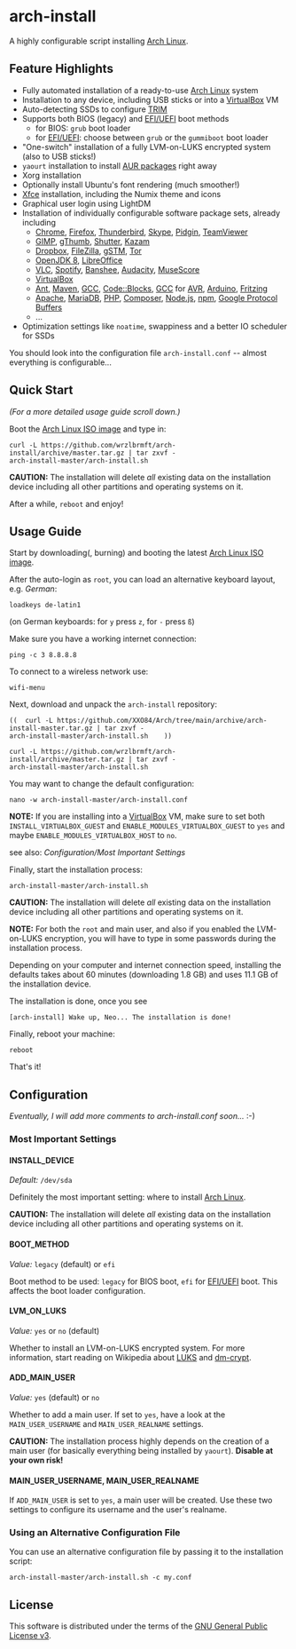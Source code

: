 # arch-install

A highly configurable script installing
[Arch Linux](https://www.archlinux.org/).

## Feature Highlights

* Fully automated installation of a ready-to-use [Arch Linux](https://www.archlinux.org/) system
* Installation to any device, including USB sticks or into a [VirtualBox](https://www.virtualbox.org/) VM
* Auto-detecting SSDs to configure [TRIM](http://en.wikipedia.org/wiki/Trim_(computing))
* Supports both BIOS (legacy) and [EFI/UEFI](http://en.wikipedia.org/wiki/Unified_Extensible_Firmware_Interface) boot methods
  * for BIOS: `grub` boot loader
  * for [EFI/UEFI](http://en.wikipedia.org/wiki/Unified_Extensible_Firmware_Interface): choose between `grub` or the `gummiboot` boot loader
* "One-switch" installation of a fully LVM-on-LUKS encrypted system (also to USB sticks!)
* `yaourt` installation to install [AUR packages](https://aur.archlinux.org/) right away
* Xorg installation
* Optionally install Ubuntu's font rendering (much smoother!)
* [Xfce](http://www.xfce.org/) installation, including the Numix theme and icons
* Graphical user login using LightDM
* Installation of individually configurable software package sets, already
including
  * [Chrome](https://www.google.de/chrome/browser/desktop/), [Firefox](https://www.mozilla.org/firefox/), [Thunderbird](https://www.mozilla.org/thunderbird/), [Skype](http://www.skype.com/), [Pidgin](https://www.pidgin.im/), [TeamViewer](https://www.teamviewer.com/)
  * [GIMP](http://www.gimp.org/), [gThumb](https://wiki.gnome.org/Apps/gthumb), [Shutter](http://shutter-project.org/), [Kazam](https://launchpad.net/kazam)
  * [Dropbox](https://www.dropbox.com/), [FileZilla](https://filezilla-project.org/), [gSTM](http://sourceforge.net/projects/gstm/), [Tor](https://www.torproject.org/)
  * [OpenJDK 8](http://openjdk.java.net/), [LibreOffice](https://www.libreoffice.org)
  * [VLC](http://www.videolan.org/), [Spotify](https://www.spotify.com/), [Banshee](http://banshee.fm/), [Audacity](http://web.audacityteam.org/), [MuseScore](https://musescore.org/)
  * [VirtualBox](https://www.virtualbox.org/)
  * [Ant](http://ant.apache.org/), [Maven](https://maven.apache.org/), [GCC](https://gcc.gnu.org/), [Code::Blocks](http://www.codeblocks.org/), [GCC](https://gcc.gnu.org/) for [AVR](http://www.atmel.com/products/microcontrollers/avr/), [Arduino](https://www.arduino.cc/en/Main/Software), [Fritzing](http://fritzing.org/)
  * [Apache](http://httpd.apache.org/), [MariaDB](https://mariadb.org/), [PHP](http://php.net/), [Composer](https://getcomposer.org/), [Node.js](https://nodejs.org/), [npm](https://www.npmjs.com/), [Google Protocol Buffers](https://developers.google.com/protocol-buffers/)
  * ...
* Optimization settings like `noatime`, swappiness and a better IO scheduler for SSDs

You should look into the configuration file `arch-install.conf` -- almost
everything is configurable...

## Quick Start

*(For a more detailed usage guide scroll down.)*

Boot the [Arch Linux ISO image](https://www.archlinux.org/download/) and type
in:

```
curl -L https://github.com/wrzlbrmft/arch-install/archive/master.tar.gz | tar zxvf -
arch-install-master/arch-install.sh
```

**CAUTION:** The installation will delete *all* existing data on the
installation device including all other partitions and operating systems on it.

After a while, `reboot` and enjoy!

## Usage Guide

Start by downloading(, burning) and booting the latest
[Arch Linux ISO image](https://www.archlinux.org/download/).

After the auto-login as `root`, you can load an alternative keyboard layout,
e.g. *German*:

```
loadkeys de-latin1
```

(on German keyboards: for `y` press `z`, for `-` press `ß`)

Make sure you have a working internet connection:

```
ping -c 3 8.8.8.8
```

To connect to a wireless network use:

```
wifi-menu
```

Next, download and unpack the `arch-install` repository:

```
((  curl -L https://github.com/XXO84/Arch/tree/main/archive/arch-install-master.tar.gz | tar zxvf -
arch-install-master/arch-install.sh    ))

curl -L https://github.com/wrzlbrmft/arch-install/archive/master.tar.gz | tar zxvf -
arch-install-master/arch-install.sh
```

You may want to change the default configuration:

```
nano -w arch-install-master/arch-install.conf
```

**NOTE:** If you are installing into a [VirtualBox](https://www.virtualbox.org/)
VM, make sure to set both `INSTALL_VIRTUALBOX_GUEST` and
`ENABLE_MODULES_VIRTUALBOX_GUEST` to `yes` and maybe
`ENABLE_MODULES_VIRTUALBOX_HOST` to `no`.

see also: *Configuration/Most Important Settings*

Finally, start the installation process:

```
arch-install-master/arch-install.sh
```

**CAUTION:** The installation will delete *all* existing data on the
installation device including all other partitions and operating systems on it.

**NOTE:** For both the `root` and main user, and also if you enabled the
LVM-on-LUKS encryption, you will have to type in some passwords during the
installation process.

Depending on your computer and internet connection speed, installing the
defaults takes about 60 minutes (downloading 1.8 GB) and uses 11.1 GB of the
installation device.

The installation is done, once you see

```
[arch-install] Wake up, Neo... The installation is done!
```

Finally, reboot your machine:

```
reboot
```

That's it!

## Configuration

*Eventually, I will add more comments to arch-install.conf soon...* :-)

### Most Important Settings

#### INSTALL_DEVICE

*Default:* `/dev/sda`

Definitely the most important setting: where to install
[Arch Linux](https://www.archlinux.org/).

**CAUTION:** The installation will delete *all* existing data on the
installation device including all other partitions and operating systems on it.

#### BOOT_METHOD

*Value:* `legacy` (default) or `efi`

Boot method to be used: `legacy` for BIOS boot, `efi` for
[EFI/UEFI](http://en.wikipedia.org/wiki/Unified_Extensible_Firmware_Interface)
boot. This affects the boot loader configuration.

#### LVM_ON_LUKS

*Value:* `yes` or `no` (default)

Whether to install an LVM-on-LUKS encrypted system. For more information, start
reading on Wikipedia about
[LUKS](http://en.wikipedia.org/wiki/Linux_Unified_Key_Setup) and
[dm-crypt](http://en.wikipedia.org/wiki/Dm-crypt).

#### ADD_MAIN_USER

*Value:* `yes` (default) or `no`

Whether to add a main user. If set to `yes`, have a look at the
`MAIN_USER_USERNAME` and `MAIN_USER_REALNAME` settings.

**CAUTION:** The installation process highly depends on the creation of a main
user (for basically everything being installed by `yaourt`). **Disable at your
own risk!**

#### MAIN_USER_USERNAME, MAIN_USER_REALNAME

If `ADD_MAIN_USER` is set to `yes`, a main user will be created. Use these two
settings to configure its username and the user's realname.

### Using an Alternative Configuration File

You can use an alternative configuration file by passing it to the installation
script:

```
arch-install-master/arch-install.sh -c my.conf
```

## License

This software is distributed under the terms of the
[GNU General Public License v3](https://www.gnu.org/licenses/gpl-3.0.en.html).

